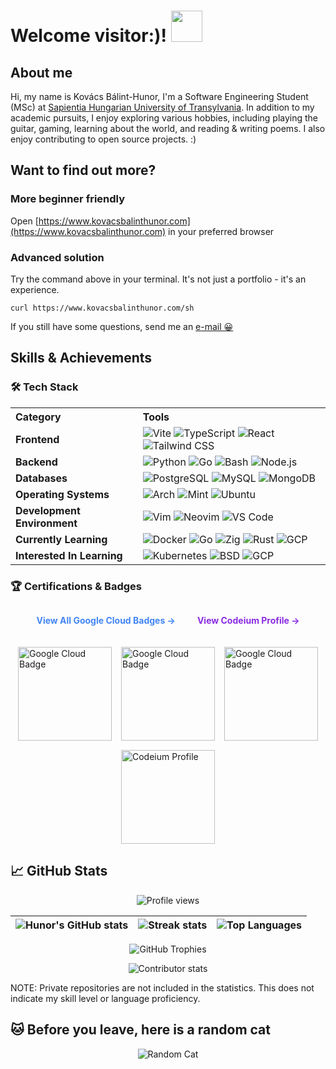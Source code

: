 # Welcome visitor:)! <img src="https://media.giphy.com/media/5eLDrEaRGHegx2FeF2/giphy.gif" width="50">

## About me

Hi, my name is Kovács Bálint-Hunor, I'm a Software Engineering Student (MSc) at [Sapientia Hungarian University of Transylvania](https://ms.sapientia.ro/en/). In addition to my academic pursuits, I enjoy exploring various hobbies, including playing the guitar, gaming, learning about the world, and reading & writing poems. I also enjoy contributing to open source projects. :)

## Want to find out more?

### More beginner friendly
Open [https://www.kovacsbalinthunor.com](https://www.kovacsbalinthunor.com) in your preferred browser

### Advanced solution
Try the command above in your terminal.
It's not just a portfolio - it's an experience.

```console
curl https://www.kovacsbalinthunor.com/sh
```

<div>
    If you still have some questions, send me an  <a href="mailto:kovacsbalinthunor13@gmail.com?subject=Hello%20%26%20Welcome&body=Let's%20talk%20about%20some%20bussiness!"> e-mail 😀</a>
</div>

## Skills & Achievements

### 🛠️ Tech Stack

<div>
  <table>
    <tr>
      <th align="left">Category</th>
      <th align="left">Tools</th>
    </tr>
    <tr>
      <td><b>Frontend</b></td>
      <td>
        <img src="https://skillicons.dev/icons?i=vite" alt="Vite" />
        <img src="https://skillicons.dev/icons?i=ts" alt="TypeScript" />
        <img src="https://skillicons.dev/icons?i=react" alt="React" />
        <img src="https://skillicons.dev/icons?i=tailwind" alt="Tailwind CSS" />
      </td>
    </tr>
    <tr>
      <td><b>Backend</b></td>
      <td>
        <img src="https://skillicons.dev/icons?i=python" alt="Python" />
        <img src="https://skillicons.dev/icons?i=go" alt="Go" />
        <img src="https://skillicons.dev/icons?i=bash" alt="Bash" />
        <img src="https://skillicons.dev/icons?i=nodejs" alt="Node.js" />
      </td>
    </tr>
    <tr>
      <td><b>Databases</b></td>
      <td>
        <img src="https://skillicons.dev/icons?i=postgresql" alt="PostgreSQL" />
        <img src="https://skillicons.dev/icons?i=mysql" alt="MySQL" />
        <img src="https://skillicons.dev/icons?i=mongodb" alt="MongoDB" />
      </td>
    </tr>
    <tr>
      <td><b>Operating Systems</b></td>
      <td>
        <img src="https://skillicons.dev/icons?i=arch" alt="Arch" />
        <img src="https://skillicons.dev/icons?i=mint" alt="Mint" />
        <img src="https://skillicons.dev/icons?i=ubuntu" alt="Ubuntu" />
      </td>
    </tr>
    <tr>
      <td><b>Development Environment</b></td>
      <td>
        <img src="https://skillicons.dev/icons?i=vim" alt="Vim" />
        <img src="https://skillicons.dev/icons?i=neovim" alt="Neovim" />
        <img src="https://skillicons.dev/icons?i=vscode" alt="VS Code" />
      </td>
    </tr>
    <tr>
      <td><b>Currently Learning</b></td>
      <td>
        <img src="https://skillicons.dev/icons?i=docker" alt="Docker" />
        <img src="https://skillicons.dev/icons?i=go" alt="Go" />
        <img src="https://skillicons.dev/icons?i=zig" alt="Zig" />
        <img src="https://skillicons.dev/icons?i=rust" alt="Rust" />
        <img src="https://skillicons.dev/icons?i=gcp" alt="GCP" />
      </td>
    </tr>
    <tr>
      <td><b>Interested In Learning</b></td>
      <td>
        <img src="https://skillicons.dev/icons?i=kubernetes" alt="Kubernetes" />
        <img src="https://skillicons.dev/icons?i=bsd" alt="BSD" />
        <img src="https://skillicons.dev/icons?i=gcp" alt="GCP" />
      </td>
    </tr>
  </table>
</div>

### 🏆 Certifications & Badges

<div style="display: flex; flex-wrap: wrap; gap: 15px; justify-content: center; align-items: center; margin-bottom: 20px;">
  <a target="_blank" href="https://www.cloudskillsboost.google/public_profiles/41d878a9-c5b9-44b6-a3cf-c7bb19bb5359" style="margin-right: 20px; text-decoration: none; font-weight: bold; color: #4285F4;">
    <p>View All Google Cloud Badges →</p>
  </a>
  <a target="_blank" href="https://codeium.com/profile/memergamer" style="text-decoration: none; font-weight: bold; color: #8A2BE2;">
    <p>View Codeium Profile →</p>
  </a>
</div>

<div style="display: flex; flex-wrap: wrap; gap: 15px; justify-content: center;">
  <a href="https://www.cloudskillsboost.google/public_profiles/41d878a9-c5b9-44b6-a3cf-c7bb19bb5359/badges/9695900" target="_blank" style="text-decoration: none;">
    <img src="https://cdn.qwiklabs.com/aO%2FQtiOBsw0z1zBaUvhw9Yh8N3ghk1lxwVYf5K1MNPU%3D" style="height: 150px; width: auto; max-width: 200px;" alt="Google Cloud Badge" />
  </a>
  <a href="https://www.cloudskillsboost.google/public_profiles/41d878a9-c5b9-44b6-a3cf-c7bb19bb5359/badges/13265273" target="_blank" style="text-decoration: none;">
    <img src="https://cdn.qwiklabs.com/%2FtTuLG7JDJIBJQv5NcPAhKHQj5968aKafxSg0fCTiXY%3D" style="height: 150px; width: auto; max-width: 200px;" alt="Google Cloud Badge" />
  </a>
  <a href="https://www.cloudskillsboost.google/public_profiles/41d878a9-c5b9-44b6-a3cf-c7bb19bb5359/badges/2557008" target="_blank" style="text-decoration: none;">
    <img src="https://cdn.qwiklabs.com/3lzfdnpwrMI1VXzUzD9l4CH9BwB4o59yK11xKdp2r08%3D" style="height: 150px; width: auto; max-width: 200px;" alt="Google Cloud Badge" />
  </a>
  <a href="https://codeium.com/profile/memergamer" target="_blank" style="text-decoration: none;">
    <img src="https://codeium.com/profile/memergamer/card.png" style="height: 150px; width: auto; max-width: 200px;" alt="Codeium Profile" />
  </a>
</div>



## 📈 GitHub Stats

<p align="center">
    <img src="https://komarev.com/ghpvc/?username=memergamer&color=blueviolet" alt="Profile views" />
</p>

| ![Hunor's GitHub stats](https://github-readme-stats.vercel.app/api?username=MemerGamer&show_icons=true&include_all_commits=true&theme=dracula&hide_border=true) | ![Streak stats](https://streak-stats.demolab.com?user=MemerGamer&locale=en&mode=daily&theme=dracula&hide_border=false&border_radius=5) | ![Top Languages](https://github-readme-stats.vercel.app/api/top-langs/?username=MemerGamer&layout=compact&include_all_commits=true&theme=dracula&hide_border=true) |
| --------------------------------------------------------------------------------------------------------------------------------------------------------------- | -------------------------------------------------------------------------------------------------------------------------------------- | ------------------------------------------------------------------------------------------------------------------------------------------------------------------ |

<p align="center">
    <img src="https://github-profile-trophy.vercel.app/?username=memergamer&theme=dracula&no-frame=true&row=1&column=6" alt="GitHub Trophies" />
</p>

<p align="center">
    <img src="https://github-contributor-stats.vercel.app/api?username=memergamer&limit=5&theme=dark&combine_all_yearly_contributions=true" alt="Contributor stats" />
</p>

<p>NOTE: Private repositories are not included in the statistics. This does not indicate my skill level or language proficiency. </p>

## 🐱 Before you leave, here is a random cat

<div align="center">
    <img src="https://c.tenor.com/KmPFMGQ07-4AAAAd/tenor.gif" alt="Random Cat" />
</div>
